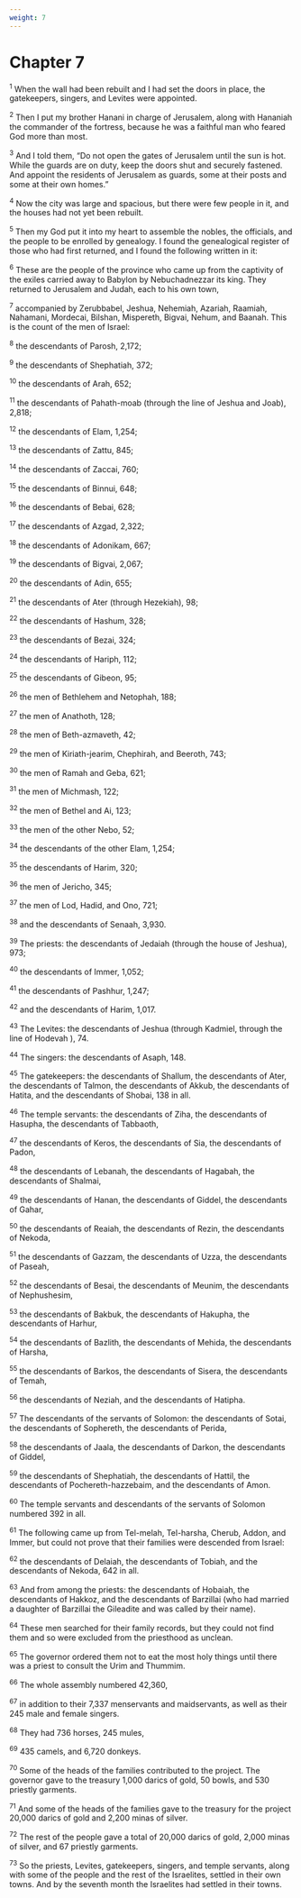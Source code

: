 ```yaml
---
weight: 7
---
```


# Chapter 7

<sup>1</sup> When the wall had been rebuilt and I had set the doors in place, the gatekeepers, singers, and Levites were appointed. 

<sup>2</sup> Then I put my brother Hanani in charge of Jerusalem, along with Hananiah the commander of the fortress, because he was a faithful man who feared God more than most. 

<sup>3</sup> And I told them, “Do not open the gates of Jerusalem until the sun is hot. While the guards are on duty, keep the doors shut and securely fastened. And appoint the residents of Jerusalem as guards, some at their posts and some at their own homes.” 

<sup>4</sup> Now the city was large and spacious, but there were few people in it, and the houses had not yet been rebuilt. 

<sup>5</sup> Then my God put it into my heart to assemble the nobles, the officials, and the people to be enrolled by genealogy. I found the genealogical register of those who had first returned, and I found the following written in it: 

<sup>6</sup> These are the people of the province who came up from the captivity of the exiles carried away to Babylon by Nebuchadnezzar its king. They returned to Jerusalem and Judah, each to his own town, 

<sup>7</sup> accompanied by Zerubbabel, Jeshua, Nehemiah, Azariah, Raamiah, Nahamani, Mordecai, Bilshan, Mispereth, Bigvai, Nehum, and Baanah. This is the count of the men of Israel: 

<sup>8</sup> the descendants of Parosh, 2,172; 

<sup>9</sup> the descendants of Shephatiah, 372; 

<sup>10</sup> the descendants of Arah, 652; 

<sup>11</sup> the descendants of Pahath-moab (through the line of Jeshua and Joab), 2,818; 

<sup>12</sup> the descendants of Elam, 1,254; 

<sup>13</sup> the descendants of Zattu, 845; 

<sup>14</sup> the descendants of Zaccai, 760; 

<sup>15</sup> the descendants of Binnui, 648; 

<sup>16</sup> the descendants of Bebai, 628; 

<sup>17</sup> the descendants of Azgad, 2,322; 

<sup>18</sup> the descendants of Adonikam, 667; 

<sup>19</sup> the descendants of Bigvai, 2,067; 

<sup>20</sup> the descendants of Adin, 655; 

<sup>21</sup> the descendants of Ater (through Hezekiah), 98; 

<sup>22</sup> the descendants of Hashum, 328; 

<sup>23</sup> the descendants of Bezai, 324; 

<sup>24</sup> the descendants of Hariph, 112; 

<sup>25</sup> the descendants of Gibeon, 95; 

<sup>26</sup> the men of Bethlehem and Netophah, 188; 

<sup>27</sup> the men of Anathoth, 128; 

<sup>28</sup> the men of Beth-azmaveth, 42; 

<sup>29</sup> the men of Kiriath-jearim, Chephirah, and Beeroth, 743; 

<sup>30</sup> the men of Ramah and Geba, 621; 

<sup>31</sup> the men of Michmash, 122; 

<sup>32</sup> the men of Bethel and Ai, 123; 

<sup>33</sup> the men of the other Nebo, 52; 

<sup>34</sup> the descendants of the other Elam, 1,254; 

<sup>35</sup> the descendants of Harim, 320; 

<sup>36</sup> the men of Jericho, 345; 

<sup>37</sup> the men of Lod, Hadid, and Ono, 721; 

<sup>38</sup> and the descendants of Senaah, 3,930. 

<sup>39</sup> The priests: the descendants of Jedaiah (through the house of Jeshua), 973; 

<sup>40</sup> the descendants of Immer, 1,052; 

<sup>41</sup> the descendants of Pashhur, 1,247; 

<sup>42</sup> and the descendants of Harim, 1,017. 

<sup>43</sup> The Levites: the descendants of Jeshua (through Kadmiel, through the line of Hodevah ), 74. 

<sup>44</sup> The singers: the descendants of Asaph, 148. 

<sup>45</sup> The gatekeepers: the descendants of Shallum, the descendants of Ater, the descendants of Talmon, the descendants of Akkub, the descendants of Hatita, and the descendants of Shobai, 138 in all. 

<sup>46</sup> The temple servants: the descendants of Ziha, the descendants of Hasupha, the descendants of Tabbaoth, 

<sup>47</sup> the descendants of Keros, the descendants of Sia, the descendants of Padon, 

<sup>48</sup> the descendants of Lebanah, the descendants of Hagabah, the descendants of Shalmai, 

<sup>49</sup> the descendants of Hanan, the descendants of Giddel, the descendants of Gahar, 

<sup>50</sup> the descendants of Reaiah, the descendants of Rezin, the descendants of Nekoda, 

<sup>51</sup> the descendants of Gazzam, the descendants of Uzza, the descendants of Paseah, 

<sup>52</sup> the descendants of Besai, the descendants of Meunim, the descendants of Nephushesim, 

<sup>53</sup> the descendants of Bakbuk, the descendants of Hakupha, the descendants of Harhur, 

<sup>54</sup> the descendants of Bazlith, the descendants of Mehida, the descendants of Harsha, 

<sup>55</sup> the descendants of Barkos, the descendants of Sisera, the descendants of Temah, 

<sup>56</sup> the descendants of Neziah, and the descendants of Hatipha. 

<sup>57</sup> The descendants of the servants of Solomon: the descendants of Sotai, the descendants of Sophereth, the descendants of Perida, 

<sup>58</sup> the descendants of Jaala, the descendants of Darkon, the descendants of Giddel, 

<sup>59</sup> the descendants of Shephatiah, the descendants of Hattil, the descendants of Pochereth-hazzebaim, and the descendants of Amon. 

<sup>60</sup> The temple servants and descendants of the servants of Solomon numbered 392 in all. 

<sup>61</sup> The following came up from Tel-melah, Tel-harsha, Cherub, Addon, and Immer, but could not prove that their families were descended from Israel: 

<sup>62</sup> the descendants of Delaiah, the descendants of Tobiah, and the descendants of Nekoda, 642 in all. 

<sup>63</sup> And from among the priests: the descendants of Hobaiah, the descendants of Hakkoz, and the descendants of Barzillai (who had married a daughter of Barzillai the Gileadite and was called by their name). 

<sup>64</sup> These men searched for their family records, but they could not find them and so were excluded from the priesthood as unclean. 

<sup>65</sup> The governor ordered them not to eat the most holy things until there was a priest to consult the Urim and Thummim. 

<sup>66</sup> The whole assembly numbered 42,360, 

<sup>67</sup> in addition to their 7,337 menservants and maidservants, as well as their 245 male and female singers. 

<sup>68</sup> They had 736 horses, 245 mules, 

<sup>69</sup> 435 camels, and 6,720 donkeys. 

<sup>70</sup> Some of the heads of the families contributed to the project. The governor gave to the treasury 1,000 darics of gold, 50 bowls, and 530 priestly garments. 

<sup>71</sup> And some of the heads of the families gave to the treasury for the project 20,000 darics of gold and 2,200 minas of silver. 

<sup>72</sup> The rest of the people gave a total of 20,000 darics of gold, 2,000 minas of silver, and 67 priestly garments. 

<sup>73</sup> So the priests, Levites, gatekeepers, singers, and temple servants, along with some of the people and the rest of the Israelites, settled in their own towns. And by the seventh month the Israelites had settled in their towns. 


